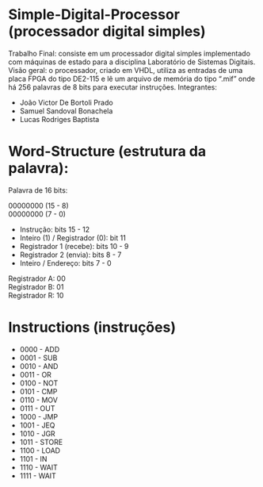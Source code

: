# Simple-Digital-Processor (processador digital simples)
Trabalho Final: consiste em um processador digital simples implementado com máquinas de estado para a disciplina Laboratório de Sistemas Digitais. </br>
Visão geral: o processador, criado em VHDL, utiliza as entradas de uma placa FPGA do tipo DE2-115 e lê um arquivo de memória do tipo “.mif” onde há 256 palavras de 8 bits para executar instruções.
Integrantes:
* João Victor De Bortoli Prado
* Samuel Sandoval Bonachela
* Lucas Rodriges Baptista

# Word-Structure (estrutura da palavra):

Palavra de 16 bits:

00000000 (15 - 8) </br>
00000000 (7 - 0)

* Instrução: bits 15 - 12 </br>
* Inteiro (1) / Registrador (0): bit 11 </br>
* Registrador 1 (recebe): bits 10 - 9 </br>
* Registrador 2 (envia): bits 8 - 7 </br>
* Inteiro / Endereço: bits 7 - 0

Registrador A: 00 </br>
Registrador B: 01 </br>
Registrador R: 10

# Instructions (instruções)

* 0000 - ADD </br>
* 0001 - SUB</br>
* 0010 - AND</br>
* 0011 - OR </br>
* 0100 - NOT </br>
* 0101 - CMP </br>
* 0110 - MOV </br>
* 0111 - OUT </br>
* 1000 - JMP </br>
* 1001 - JEQ </br>
* 1010 - JGR </br>
* 1011 - STORE </br>
* 1100 - LOAD </br>
* 1101 - IN </br>
* 1110 - WAIT </br>
* 1111 - WAIT
